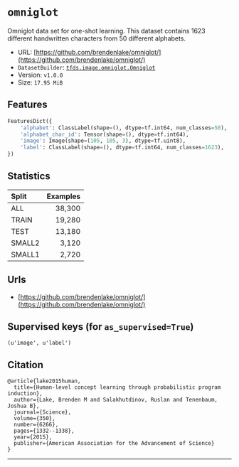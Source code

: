 <div itemscope itemtype="http://schema.org/Dataset">
  <div itemscope itemprop="includedInDataCatalog" itemtype="http://schema.org/DataCatalog">
    <meta itemprop="name" content="TensorFlow Datasets" />
  </div>
  <meta itemprop="name" content="omniglot" />
  <meta itemprop="description" content="Omniglot data set for one-shot learning. This dataset contains 1623 different
handwritten characters from 50 different alphabets." />
  <meta itemprop="url" content="https://www.tensorflow.org/datasets/catalog/omniglot" />
  <meta itemprop="sameAs" content="https://github.com/brendenlake/omniglot/" />
</div>

# `omniglot`

Omniglot data set for one-shot learning. This dataset contains 1623 different
handwritten characters from 50 different alphabets.

*   URL:
    [https://github.com/brendenlake/omniglot/](https://github.com/brendenlake/omniglot/)
*   `DatasetBuilder`:
    [`tfds.image.omniglot.Omniglot`](https://github.com/tensorflow/datasets/tree/master/tensorflow_datasets/image/omniglot.py)
*   Version: `v1.0.0`
*   Size: `17.95 MiB`

## Features
```python
FeaturesDict({
    'alphabet': ClassLabel(shape=(), dtype=tf.int64, num_classes=50),
    'alphabet_char_id': Tensor(shape=(), dtype=tf.int64),
    'image': Image(shape=(105, 105, 3), dtype=tf.uint8),
    'label': ClassLabel(shape=(), dtype=tf.int64, num_classes=1623),
})
```

## Statistics

Split  | Examples
:----- | -------:
ALL    | 38,300
TRAIN  | 19,280
TEST   | 13,180
SMALL2 | 3,120
SMALL1 | 2,720

## Urls

*   [https://github.com/brendenlake/omniglot/](https://github.com/brendenlake/omniglot/)

## Supervised keys (for `as_supervised=True`)
`(u'image', u'label')`

## Citation
```
@article{lake2015human,
  title={Human-level concept learning through probabilistic program induction},
  author={Lake, Brenden M and Salakhutdinov, Ruslan and Tenenbaum, Joshua B},
  journal={Science},
  volume={350},
  number={6266},
  pages={1332--1338},
  year={2015},
  publisher={American Association for the Advancement of Science}
}
```

--------------------------------------------------------------------------------
